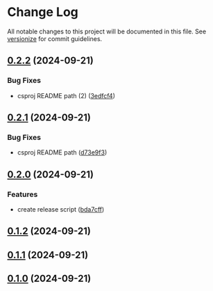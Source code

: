 # Change Log

All notable changes to this project will be documented in this file. See [versionize](https://github.com/versionize/versionize) for commit guidelines.

<a name="0.2.2"></a>
## [0.2.2](https://www.github.com/koko-u/DotnetHelpers/releases/tag/v0.2.2) (2024-09-21)

### Bug Fixes

* csproj README path (2) ([3edfcf4](https://www.github.com/koko-u/DotnetHelpers/commit/3edfcf449dae7c89da4bb8513270d55830385bc9))

<a name="0.2.1"></a>
## [0.2.1](https://www.github.com/koko-u/DotnetHelpers/releases/tag/v0.2.1) (2024-09-21)

### Bug Fixes

* csproj README path ([d73e9f3](https://www.github.com/koko-u/DotnetHelpers/commit/d73e9f3ab83933f0fafd483dc3a18b752d475e74))

<a name="0.2.0"></a>
## [0.2.0](https://www.github.com/koko-u/DotnetHelpers/releases/tag/v0.2.0) (2024-09-21)

### Features

* create release script ([bda7cff](https://www.github.com/koko-u/DotnetHelpers/commit/bda7cff0ec3190b5c43f8b9808816798bb262973))

<a name="0.1.2"></a>
## [0.1.2](https://www.github.com/koko-u/DotnetHelpers/releases/tag/v0.1.2) (2024-09-21)

<a name="0.1.1"></a>
## [0.1.1](https://www.github.com/koko-u/DotnetHelpers/releases/tag/v0.1.1) (2024-09-21)

<a name="0.1.0"></a>
## [0.1.0](https://www.github.com/koko-u/DotnetHelpers/releases/tag/v0.1.0) (2024-09-21)

